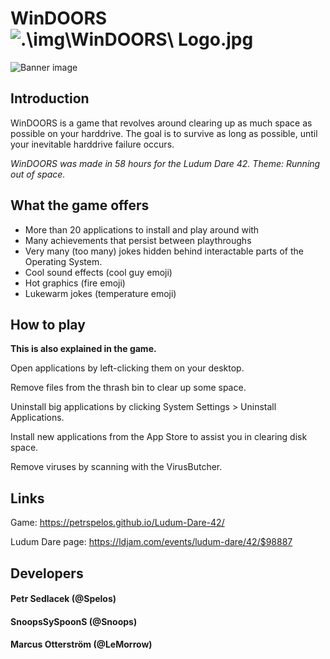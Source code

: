 # WinDOORS ![.\img\WinDOORS\ Logo.jpg](#)

![Banner image](#)

## Introduction
WinDOORS is a game that revolves around clearing up as much space as possible on your harddrive. The goal is to survive as long as possible, until your inevitable harddrive failure occurs.

*WinDOORS was made in 58 hours for the Ludum Dare 42. Theme: Running out of space.*

## What the game offers
* More than 20 applications to install and play around with
* Many achievements that persist between playthroughs
* Very many (too many) jokes hidden behind interactable parts of the Operating System.
* Cool sound effects (cool guy emoji)
* Hot graphics (fire emoji)
* Lukewarm jokes (temperature emoji)

## How to play
**This is also explained in the game.**

Open applications by left-clicking them on your desktop.

Remove files from the thrash bin to clear up some space.

Uninstall big applications by clicking System Settings > Uninstall Applications.

Install new applications from the App Store to assist you in clearing disk space.

Remove viruses by scanning with the VirusButcher.

## Links
Game: https://petrspelos.github.io/Ludum-Dare-42/

Ludum Dare page: https://ldjam.com/events/ludum-dare/42/$98887

## Developers
#### Petr Sedlacek (@Spelos)
#### SnoopsSySpoonS (@Snoops)
#### Marcus Otterström (@LeMorrow)
